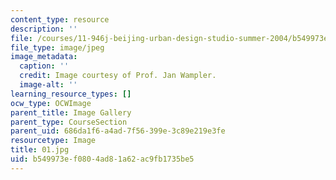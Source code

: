```yaml
---
content_type: resource
description: ''
file: /courses/11-946j-beijing-urban-design-studio-summer-2004/b549973ef0804ad81a62ac9fb1735be5_01.jpg
file_type: image/jpeg
image_metadata:
  caption: ''
  credit: Image courtesy of Prof. Jan Wampler.
  image-alt: ''
learning_resource_types: []
ocw_type: OCWImage
parent_title: Image Gallery
parent_type: CourseSection
parent_uid: 686da1f6-a4ad-7f56-399e-3c89e219e3fe
resourcetype: Image
title: 01.jpg
uid: b549973e-f080-4ad8-1a62-ac9fb1735be5
---
```

